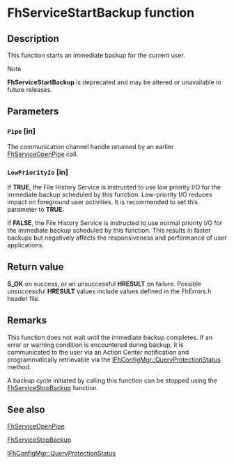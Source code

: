 # FhServiceStartBackup function

## Description

This function starts an immediate backup for the current user.

> [!NOTE]
> **FhServiceStartBackup** is deprecated and may be altered or unavailable in future releases.

## Parameters

### `Pipe` [in]

The communication channel handle returned by an earlier [FhServiceOpenPipe](https://learn.microsoft.com/windows/desktop/api/fhsvcctl/nf-fhsvcctl-fhserviceopenpipe) call.

### `LowPriorityIo` [in]

If **TRUE**, the File History Service is instructed to use low priority I/O for the immediate backup scheduled by this function. Low-priority I/O reduces impact on foreground user activities. It is recommended to set this parameter to **TRUE.**

If **FALSE**, the File History Service is instructed to use normal priority I/O for the immediate backup scheduled by this function. This results in faster backups but negatively affects the responsiveness and performance of user applications.

## Return value

**S_OK** on success, or an unsuccessful **HRESULT** on failure. Possible unsuccessful **HRESULT** values include values defined in the FhErrors.h header file.

## Remarks

This function does not wait until the immediate backup completes. If an error or warning condition is encountered during backup, it is communicated to the user via an Action Center notification and programmatically retrievable via the [IFhConfigMgr::QueryProtectionStatus](https://learn.microsoft.com/windows/desktop/api/fhcfg/nf-fhcfg-ifhconfigmgr-queryprotectionstatus) method.

A backup cycle initiated by calling this function can be stopped using the [FhServiceStopBackup](https://learn.microsoft.com/windows/desktop/api/fhsvcctl/nf-fhsvcctl-fhservicestopbackup) function.

## See also

[FhServiceOpenPipe](https://learn.microsoft.com/windows/desktop/api/fhsvcctl/nf-fhsvcctl-fhserviceopenpipe)

[FhServiceStopBackup](https://learn.microsoft.com/windows/desktop/api/fhsvcctl/nf-fhsvcctl-fhservicestopbackup)

[IFhConfigMgr::QueryProtectionStatus](https://learn.microsoft.com/windows/desktop/api/fhcfg/nf-fhcfg-ifhconfigmgr-queryprotectionstatus)